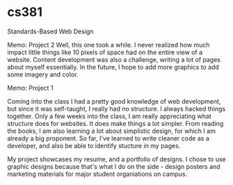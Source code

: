 cs381
=====

Standards-Based Web Design

Memo: Project 2
Well, this one took a while. I never realized how much impact little things like 10 pixels of space had on the entire view of a website. Content development was also a challenge, writing a lot of pages about myself essentially. In the future, I hope to add more graphics to add some imagery and color.

Memo: Project 1

Coming into the class I had a pretty good knowledge of web development, but since it was self-taught, I really had no structure. I always hacked things together. Only a few weeks into the class, I am really appreciating what structure does for websites. It does make things a lot simpler. From reading the books, I am also learning a lot about simplistic design, for which I am already a big proponent. So far, I've learned to write cleaner code as a developer, and also be able to identify stucture in my pages.

My project showcases my resume, and a portfolio of designs. I chose to use graphic designs because that's what I do on the side - design posters and marketing materials for major student organiations on campus.